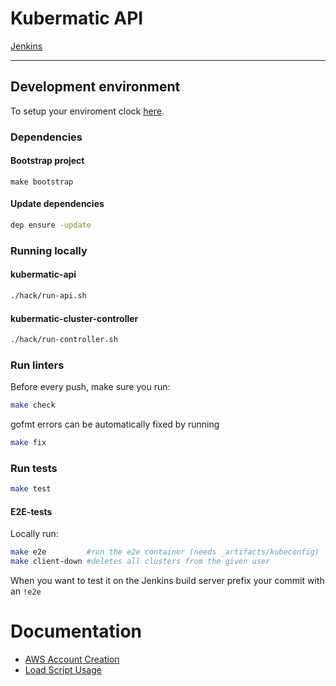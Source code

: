 # Kubermatic API
[Jenkins](https://jenkins.loodse.com/blue/pipelines)

---

## Development environment
To setup your enviroment clock [here](docs/setup.md).

### Dependencies
#### Bootstrap project

```
make bootstrap
```

#### Update dependencies

```bash
dep ensure -update
```

### Running locally
#### kubermatic-api

```bash
./hack/run-api.sh
```

#### kubermatic-cluster-controller
```bash
./hack/run-controller.sh
```

### Run linters
Before every push, make sure you run:
```bash
make check
```

gofmt errors can be automatically fixed by running
```bash
make fix
```

### Run tests
```bash
make test
```

#### E2E-tests
Locally run:
```bash
make e2e         #run the e2e container (needs _artifacts/kubeconfig)
make client-down #deletes all clusters from the given user
```
When you want to test it on the Jenkins build server prefix your commit with an `!e2e`

# Documentation
- [AWS Account Creation](docs/aws-account-creation.md)
- [Load Script Usage](docs/load-script-usage.md)
